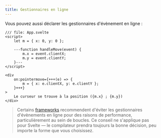```yaml
---
title: Gestionnaires en ligne
---
```


Vous pouvez aussi déclarer les gestionnaires d'évènement en ligne :

```svelte
/// file: App.svelte
<script>
	let m = { x: 0, y: 0 };

	---function handleMove(event) {
		m.x = event.clientX;
		m.y = event.clientY;
	}---
</script>

<div
	on:pointermove={+++(e) => {
		m = { x: e.clientX, y: e.clientY };
	}+++}
>
	Le curseur se trouve à la position ({m.x} ; {m.y})
</div>
```

> Certains <span class='vo'>[frameworks](SVELTE_SITE_URL/docs/development#framework)</span> recommendent d'éviter les gestionnaires d'évènements en ligne pour des raisons de performance, particulièrement au sein de boucles. Ce conseil ne s'applique pas pour Svelte — le compilateur prendra toujours la bonne décision, peu importe la forme que vous choisissez.
